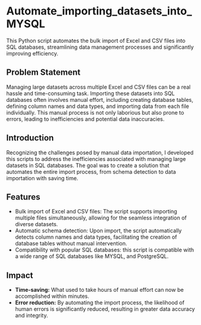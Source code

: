 # Automate_importing_datasets_into_MYSQL

This Python script automates the bulk import of Excel and CSV files into SQL databases, streamlining data management processes and significantly improving efficiency.

## Problem Statement

Managing large datasets across multiple Excel and CSV files can be a real hassle and time-consuming task. Importing these datasets into SQL databases often involves manual effort, including creating database tables, defining column names and data types, and importing data from each file individually.
This manual process is not only laborious but also prone to errors, leading to inefficiencies and potential data inaccuracies.

## Introduction

Recognizing the challenges posed by manual data importation, I developed this scripts to address the inefficiencies associated with managing large datasets in SQL databases. The goal was to create a solution that automates the entire import process, from schema detection to data importation with saving time.

## Features

- Bulk import of Excel and CSV files: The script supports importing multiple files simultaneously, allowing for the seamless integration of diverse datasets.
- Automatic schema detection: Upon import, the script automatically detects column names and data types, facilitating the creation of database tables without manual intervention.
- Compatibility with popular SQL databases:  this script is compatible with a wide range of SQL databases like MYSQL, and PostgreSQL.

## Impact
- **Time-saving:** What used to take hours of manual effort can now be accomplished within minutes.
- **Error reduction:** By automating the import process, the likelihood of human errors is significantly reduced, resulting in greater data accuracy and integrity.

